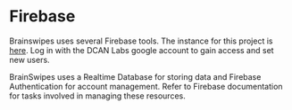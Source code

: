 # Firebase
Brainswipes uses several Firebase tools. The instance for this project is [here](https://console.firebase.google.com/project/brainswipes/overview). Log in with the DCAN Labs google account to gain access and set new users.

BrainSwipes uses a Realtime Database for storing data and Firebase Authentication for account management. Refer to Firebase documentation for tasks involved in managing these resources.